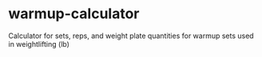 # warmup-calculator
Calculator for sets, reps, and weight plate quantities for warmup sets used in weightlifting (lb)
